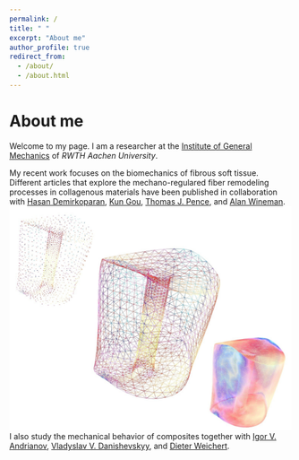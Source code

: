 ```yaml
---
permalink: /
title: " "
excerpt: "About me"
author_profile: true
redirect_from: 
  - /about/
  - /about.html
---
```


About me
======


<!--Welcome to my page. I am a researcher at the [Institute of General Mechanics](https://www.iam.rwth-aachen.de/) of _RWTH Aachen University_. I work in the field of the mechanical behavior of composites (wave propagation and heat transfer in anisotropic media, asymptotic homogenization) together with [Igor V. Andrianov](https://scholar.google.com/citations?user=4BW4P2AAAAAJ&hl=en) (_RWTH Aachen University_),
[Vladyslav V. Danishevskyy](https://scholar.google.com/citations?user=1r-_5HwAAAAJ&hl=en) (Prydniprovska State Academy of Civil Engineering and Architecture), and
[Dieter Weichert](https://de.wikipedia.org/wiki/Dieter_Weichert) (_RWTH Aachen University_). 

My recent work focuses on the biomechanics of fibrous soft tissue. Different articles that explore the mechano-regulared fiber remodeling processes in collagenous materials have been published in collaboration with [Hasan Demirkoparan](https://www.qatar.cmu.edu/directory/hasan-demirkoparan/) (_Carnegie Mellon University in Qatar_),
[Kun Gou](https://apps.tamusa.edu/course-information/Profile/Faculty/387?=Kun-Gou) (_Texas A&M University San Antonio_),
[Thomas J. Pence](https://www.egr.msu.edu/~pence/) (_Michigan State University_), and [Alan Wineman](https://me.engin.umich.edu/people/faculty/alan-wineman) (_University of Michigan_).-->

Welcome to my page. I am a researcher at the [Institute of General Mechanics](https://www.iam.rwth-aachen.de/) of _RWTH Aachen University_.

My recent work focuses on the biomechanics of fibrous soft tissue. Different articles that explore the mechano-regulared fiber remodeling processes in collagenous materials have been published in collaboration with [Hasan Demirkoparan](https://www.qatar.cmu.edu/directory/hasan-demirkoparan/),
[Kun Gou](https://apps.tamusa.edu/course-information/Profile/Faculty/387?=Kun-Gou),
[Thomas J. Pence](https://www.egr.msu.edu/~pence/), and [Alan Wineman](https://me.engin.umich.edu/people/faculty/alan-wineman).
![Cervix](/images/NEWDIAG2Neg.jpg)
I also study the mechanical behavior of composites together with [Igor V. Andrianov](https://scholar.google.com/citations?user=4BW4P2AAAAAJ&hl=en),
[Vladyslav V. Danishevskyy](https://scholar.google.com/citations?user=1r-_5HwAAAAJ&hl=en), and
[Dieter Weichert](https://de.wikipedia.org/wiki/Dieter_Weichert). 



